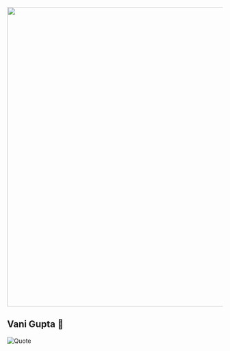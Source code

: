 
<img class='center' src='Entry.gif' width='700"'>

## Vani Gupta :dizzy:

![Quote](https://github-readme-quotes.herokuapp.com/quote?theme=dark)

<!--
**vanigupta20024/vanigupta20024** is a ✨ _special_ ✨ repository because its `README.md` (this file) appears on your GitHub profile.

Here are some ideas to get you started:

- 🔭 I’m currently working on ...
- 🌱 I’m currently learning ...
- 👯 I’m looking to collaborate on ...
- 🤔 I’m looking for help with ...
- 💬 Ask me about ...
- 📫 How to reach me: ...
- 😄 Pronouns: ...
- ⚡ Fun fact: ...
-->
